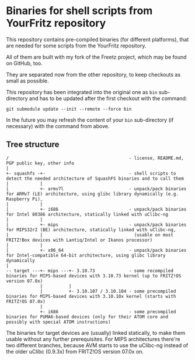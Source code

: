 # Binaries for shell scripts from YourFritz repository

This repository contains pre-compiled binaries (for different platforms), that are needed for some scripts from the YourFritz repository.

All of them are built with my fork of the Freetz project, which may be found on GitHub, too.

They are separated now from the other repository, to keep checkouts as small as possible.

This repository has been integrated into the original one as `bin` sub-directory and has to be updated after the first checkout with the command:

```shell
git submodule update --init --remote --force bin
```

In the future you may refresh the content of your `bin` sub-directory (if necessary) with the command from above.

## Tree structure

```text
/                                              - license, README.md, PGP public key, other info
|
+- squashfs -+-                                - shell scripts to detect the needed architecture of SquashFS binaries and to call them
|            |
|            +- armv7l                         - unpack/pack binaries for ARMv7 (LE) architecture, using glibc library dynamically (e.g. Raspberry Pi), 
|            |
|            +- i686                           - unpack/pack binaries for Intel 80386 architecture, statically linked with uClibc-ng
|            |
|            +- mips                           - unpack/pack binaries for MIPS32r2 (BE) architecture, statically linked with uClibc-ng,
|            |                                   (usable on most FRITZ!Box devices with Lantiq/Intel or Ikanos processor)
|            |
|            +- x86_64                         - unpack/pack binaries for Intel-compatible 64-bit architecture, using glibc library dynamically
|
-- target ---+- mips ---+- 3.10.73             - some recompiled binaries for MIPS-based devices with 3.10.73 kernel (up to FRITZ!OS version 07.0x)
             |          |
             |          +- 3.10.107 / 3.10.104 - some precompiled binaries for MIPS-based devices with 3.10.10x kernel (starts with FRITZ!OS 07.0x)
             |
             +- i686                           - some precompiled binaries for PUMA6-based devices (only for their ATOM core and possibly with special ATOM instructions)
```

The binaries for target devices are (usually) linked statically, to make them usable without any further prerequisites. For MIPS architectures there're two different branches, because AVM starts to use the uClibc-ng instead of the older uClibc (0.9.3x) from FRITZ!OS version 07.0x on.
